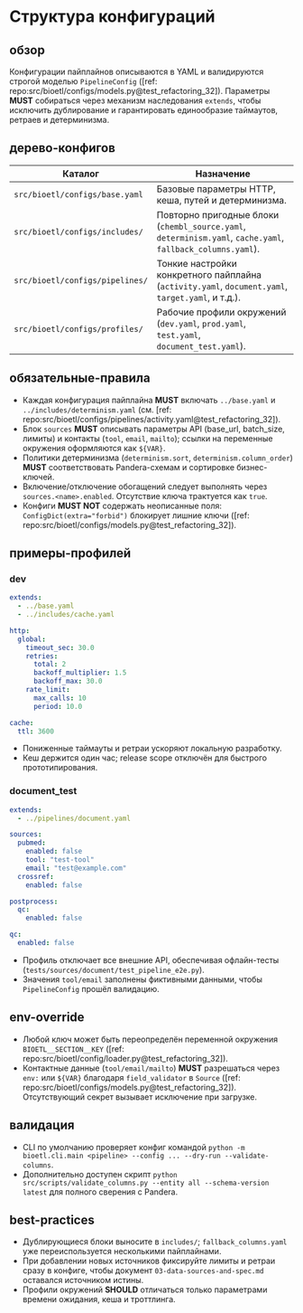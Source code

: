 # Структура конфигураций

## обзор

Конфигурации пайплайнов описываются в YAML и валидируются строгой моделью `PipelineConfig` ([ref: repo:src/bioetl/configs/models.py@test_refactoring_32]). Параметры **MUST** собираться через механизм наследования `extends`, чтобы исключить дублирование и гарантировать единообразие таймаутов, ретраев и детерминизма.

## дерево-конфигов

| Каталог | Назначение |
| --- | --- |
| `src/bioetl/configs/base.yaml` | Базовые параметры HTTP, кеша, путей и детерминизма. |
| `src/bioetl/configs/includes/` | Повторно пригодные блоки (`chembl_source.yaml`, `determinism.yaml`, `cache.yaml`, `fallback_columns.yaml`). |
| `src/bioetl/configs/pipelines/` | Тонкие настройки конкретного пайплайна (`activity.yaml`, `document.yaml`, `target.yaml`, и т.д.). |
| `src/bioetl/configs/profiles/` | Рабочие профили окружений (`dev.yaml`, `prod.yaml`, `test.yaml`, `document_test.yaml`). |

## обязательные-правила

- Каждая конфигурация пайплайна **MUST** включать `../base.yaml` и `../includes/determinism.yaml` (см. [ref: repo:src/bioetl/configs/pipelines/activity.yaml@test_refactoring_32]).
- Блок `sources` **MUST** описывать параметры API (base_url, batch_size, лимиты) и контакты (`tool`, `email`, `mailto`); ссылки на переменные окружения оформляются как `${VAR}`.
- Политики детерминизма (`determinism.sort`, `determinism.column_order`) **MUST** соответствовать Pandera-схемам и сортировке бизнес-ключей.
- Включение/отключение обогащений следует выполнять через `sources.<name>.enabled`. Отсутствие ключа трактуется как `true`.
- Конфиги **MUST NOT** содержать неописанные поля: `ConfigDict(extra="forbid")` блокирует лишние ключи ([ref: repo:src/bioetl/configs/models.py@test_refactoring_32]).

## примеры-профилей

### dev

```yaml
extends:
  - ../base.yaml
  - ../includes/cache.yaml

http:
  global:
    timeout_sec: 30.0
    retries:
      total: 2
      backoff_multiplier: 1.5
      backoff_max: 30.0
    rate_limit:
      max_calls: 10
      period: 10.0

cache:
  ttl: 3600
```

- Пониженные таймауты и ретраи ускоряют локальную разработку.
- Кеш держится один час; release scope отключён для быстрого прототипирования.

### document_test

```yaml
extends:
  - ../pipelines/document.yaml

sources:
  pubmed:
    enabled: false
    tool: "test-tool"
    email: "test@example.com"
  crossref:
    enabled: false

postprocess:
  qc:
    enabled: false

qc:
  enabled: false
```

- Профиль отключает все внешние API, обеспечивая офлайн-тесты (`tests/sources/document/test_pipeline_e2e.py`).
- Значения `tool/email` заполнены фиктивными данными, чтобы `PipelineConfig` прошёл валидацию.

## env-override

- Любой ключ может быть переопределён переменной окружения `BIOETL__SECTION__KEY` ([ref: repo:src/bioetl/config/loader.py@test_refactoring_32]).
- Контактные данные (`tool/email/mailto`) **MUST** разрешаться через `env:` или `${VAR}` благодаря `field_validator` в `Source` ([ref: repo:src/bioetl/configs/models.py@test_refactoring_32]). Отсутствующий секрет вызывает исключение при загрузке.

## валидация

- CLI по умолчанию проверяет конфиг командой `python -m bioetl.cli.main <pipeline> --config ... --dry-run --validate-columns`.
- Дополнительно доступен скрипт `python src/scripts/validate_columns.py --entity all --schema-version latest` для полного сверения с Pandera.

## best-practices

- Дублирующиеся блоки выносите в `includes/`; `fallback_columns.yaml` уже переиспользуется несколькими пайплайнами.
- При добавлении новых источников фиксируйте лимиты и ретраи сразу в конфиге, чтобы документ `03-data-sources-and-spec.md` оставался источником истины.
- Профили окружений **SHOULD** отличаться только параметрами времени ожидания, кеша и троттлинга.


